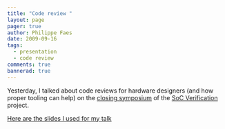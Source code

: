 ```yaml
---
title: "Code review "
layout: page 
pager: true
author: Philippe Faes
date: 2009-09-16
tags: 
  - presentation
  - code review
comments: true
bannerad: true
---
```


Yesterday, I talked about code reviews for hardware designers (and how proper tooling can help) on the <a href="http://www.socverification.be/public/symposium/">closing symposium</a> of the <a href="http://www.socverification.be">SoC Verification</a> project.

[Here are the slides I used for my talk](resources/presentatie_code_review.pdf)